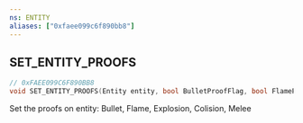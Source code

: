 ```yaml
---
ns: ENTITY
aliases: ["0xfaee099c6f890bb8"]
---
```

## SET_ENTITY_PROOFS

```c
// 0xFAEE099C6F890BB8
void SET_ENTITY_PROOFS(Entity entity, bool BulletProofFlag, bool FlameProofFlag, bool ExplosionProofFlag, bool CollisionProofFlag, bool MeleeProofFlag, bool SteamProofFlag, bool DontResetDamageFlagsOnCleanupMissionState, bool SmokeProofFlag);
```

Set the proofs on entity: Bullet, Flame, Explosion, Colision, Melee

